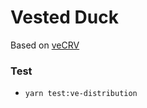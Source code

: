 # Vested Duck

Based on [veCRV](https://github.com/curvefi/curve-dao-contracts)

### Test

- `yarn test:ve-distribution`
